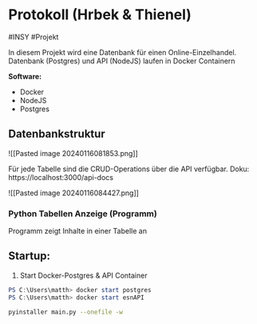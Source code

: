 # Protokoll (Hrbek & Thienel)
#INSY #Projekt

In diesem Projekt wird eine Datenbank für einen Online-Einzelhandel. Datenbank (Postgres) und API (NodeJS) laufen in Docker Containern

**Software:**
- Docker
- NodeJS
- Postgres

## Datenbankstruktur
![[Pasted image 20240116081853.png]]

Für jede Tabelle sind die CRUD-Operations über die API verfügbar. Doku: https://localhost:3000/api-docs

![[Pasted image 20240116084427.png]]

### Python Tabellen Anzeige (Programm)

Programm zeigt Inhalte in einer Tabelle an 
## Startup:

1. Start Docker-Postgres & API Container
```powershell
PS C:\Users\matth> docker start postgres
PS C:\Users\matth> docker start esnAPI
```








```bash
pyinstaller main.py --onefile -w
```